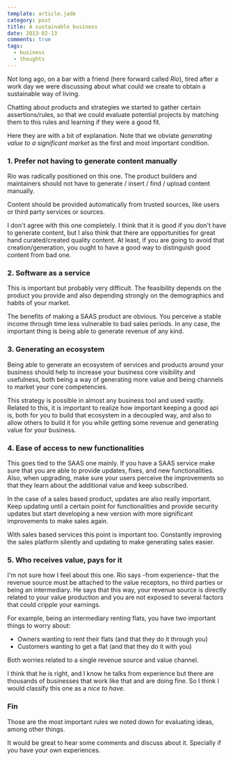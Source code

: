 ```yaml
---
template: article.jade
category: post
title: A sustainable business
date: 2013-02-13
comments: true
tags:
  - business
  - thoughts
---
```


Not long ago, on a bar with a friend (here forward called *Rio*), tired after
a work day we were discussing about what could we create to obtain
a sustainable way of living.

Chatting about products and strategies we started to gather certain
assertions/rules, so that we could evaluate potential projects by matching them
to this rules and learning if they were a good fit.

Here they are with a bit of explanation. Note that we obviate *generating value
to a significant market* as the first and most important condition.

### 1. Prefer not having to generate content manually

Rio was radically positioned on this one. The product builders and maintainers
should not have to generate / insert / find / upload content manually.

Content should be provided automatically from trusted sources, like users or
third party services or sources.

I don't agree with this one completely. I think that it is good if you don't
have to generate content, but I also think that there are opportunities for
great hand curated/created quality content. At least, if you are going to avoid
that creation/generation, you ought to have a good way to distinguish good
content from bad one.

### 2. Software as a service

This is important but probably very difficult. The feasibility depends on the
product you provide and also depending strongly on the demographics and habits
of your market.

The benefits of making a SAAS product are obvious. You perceive a stable income
through time less vulnerable to bad sales periods. In any case, the important
thing is being able to generate revenue of any kind.

### 3. Generating an ecosystem

Being able to generate an ecosystem of services and products around your
business should help to increase your business core visibility and usefulness,
both being a way of generating more value and being channels to market your
core competencies.

This strategy is possible in almost any business tool and used vastly. Related
to this, it is important to realize  how important keeping a good api is, both
for you to build that ecosystem in a decoupled way, and also to allow others to
build it for you while getting some revenue and generating value for your
business.

### 4. Ease of access to new functionalities

This goes tied to the SAAS one mainly. If you have a SAAS service make sure
that you are able to provide updates, fixes, and new functionalities. Also,
when upgrading, make sure your users perceive the improvements so that they
learn about the additional value and keep subscribed.

In the case of a sales based product, updates are also really important. Keep
updating until a certain point for functionalities and provide security updates
but start developing a new version with more significant improvements to make
sales again.

With sales based services this point is important too. Constantly improving the
sales platform silently and updating to make generating sales easier.

### 5. Who receives value, pays for it

I'm not sure how I feel about this one. Rio says -from experience- that the
revenue source must be attached to the value receptors, no third parties or
being an intermediary. He says that this way, your revenue source is directly
related to your value production and you are not exposed to several factors
that could cripple your earnings.

For example, being an intermediary renting flats, you have two important things
to worry about:

- Owners wanting to rent their flats (and that they do it through you)
- Customers wanting to get a flat (and that they do it with you)

Both worries related to a single revenue source and value channel.

I think that he is right, and I know he talks from experience but there are
thousands of businesses that work like that and are doing fine. So I think
I would classify this one as a *nice to have*.

### Fin

Those are the most important rules we noted down for evaluating ideas, among
other things.

It would be great to hear some comments and discuss about it. Specially if you
have your own experiences.

